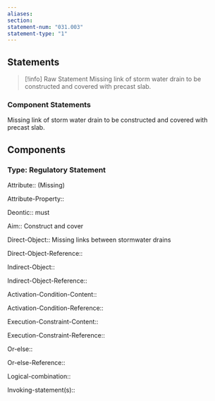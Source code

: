 ```yaml
---
aliases: 
section: 
statement-num: "031.003"
statement-type: "1"
---
```

## Statements 
> [!info] Raw Statement
> Missing link of storm water drain to be constructed and covered with precast slab. 
> 

### Component Statements
Missing link of storm water drain to be constructed and covered with precast slab. 
## Components
### Type: Regulatory Statement
Attribute:: (Missing)

Attribute-Property::


Deontic:: must


Aim:: Construct and cover


Direct-Object:: Missing links between stormwater drains

Direct-Object-Reference:: 


Indirect-Object::

Indirect-Object-Reference:: 


Activation-Condition-Content::

Activation-Condition-Reference:: 


Execution-Constraint-Content::

Execution-Constraint-Reference:: 


Or-else::

Or-else-Reference:: 


Logical-combination::


Invoking-statement(s)::
